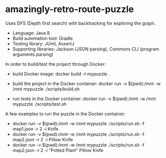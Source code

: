 # amazingly-retro-route-puzzle

Uses DFS (Depth first search) with backtracking for exploring the graph.

- Language: Java 8
- Build automation tool: Gradle
- Testing library: JUnit, AssertJ
- Supporting libraries: Jackson (JSON parsing), Commons CLI (program arguments parsing)

In order to build/test the project through Docker:

- build Docker image: docker build -t mypuzzle .

- build the project in the Docker container: docker run -v $(pwd):/mnt -w /mnt mypuzzle ./scripts/build.sh

- run tests in the Docker container: docker run -v $(pwd):/mnt -w /mnt mypuzzle ./scripts/test.sh

A few examples to run the puzzle in the Docker container:

- docker run -v $(pwd):/mnt -w /mnt mypuzzle ./scripts/run.sh -f map1.json -r 2 -i Knife
- docker run -v $(pwd):/mnt -w /mnt mypuzzle ./scripts/run.sh -f map2.json -r 2 -i Pillow Knife
- docker run -v $(pwd):/mnt -w /mnt mypuzzle ./scripts/run.sh -f map2.json -r 2 -i "Potted Plant" Pillow Knife
